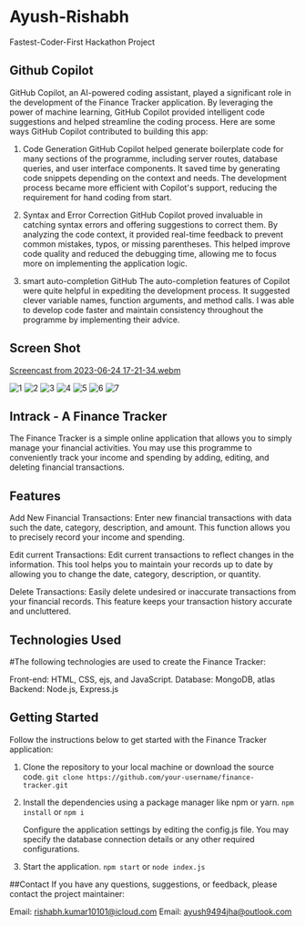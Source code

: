 # Ayush-Rishabh
Fastest-Coder-First Hackathon Project

## Github Copilot
GitHub Copilot, an AI-powered coding assistant, played a significant role in the development of the Finance Tracker application. 
By leveraging the power of machine learning, GitHub Copilot provided intelligent code suggestions and helped streamline the coding process. 
Here are some ways GitHub Copilot contributed to building this app:

1. Code Generation
  GitHub Copilot helped generate boilerplate code for many sections of the programme, including server routes, database queries, and user interface components. It saved time by generating code snippets depending on the context and needs.
  The development process became more efficient with Copilot's support, reducing the requirement for hand coding from start.

2. Syntax and Error Correction
   GitHub Copilot proved invaluable in catching syntax errors and offering suggestions to correct them.
   By analyzing the code context, it provided real-time feedback to prevent common mistakes, typos, or missing parentheses.
   This helped improve code quality and reduced the debugging time, allowing me to focus more on implementing the application logic.

3. smart auto-completion
   GitHub The auto-completion features of Copilot were quite helpful in expediting the development process.
   It suggested clever variable names, function arguments, and method calls.
   I was able to develop code faster and maintain consistency throughout the programme by implementing their advice.

## Screen Shot
[Screencast from 2023-06-24 17-21-34.webm](https://github.com/Fastest-Coder-First/Ayush-Rishabh/assets/97796512/6f85ebdd-2f0c-4166-b7d4-1cba379081b2)

![1](https://github.com/Fastest-Coder-First/Ayush-Rishabh/assets/97796512/5283141c-6a0a-401b-badd-066542d45b98)
![2](https://github.com/Fastest-Coder-First/Ayush-Rishabh/assets/97796512/97660a85-32a5-447f-bbd7-0a306b7cc542)
![3](https://github.com/Fastest-Coder-First/Ayush-Rishabh/assets/97796512/3148925f-70cb-40c1-a6fe-7671dd1b6898)
![4](https://github.com/Fastest-Coder-First/Ayush-Rishabh/assets/97796512/e0ec726f-9641-4ff3-9f30-8f83d43c1258)
![5](https://github.com/Fastest-Coder-First/Ayush-Rishabh/assets/97796512/6e536d23-a6d2-4204-8687-bbb75307c812)
![6](https://github.com/Fastest-Coder-First/Ayush-Rishabh/assets/97796512/760af727-ddcc-4ad9-bd89-02fa2a078898)
![7](https://github.com/Fastest-Coder-First/Ayush-Rishabh/assets/97796512/c8e101e4-451f-432f-9d15-3164baa5fdf7)




## Intrack - A Finance Tracker
The Finance Tracker is a simple online application that allows you to simply manage your financial activities.
You may use this programme to conveniently track your income and spending by adding, editing, and deleting financial transactions.

## Features
Add New Financial Transactions:
Enter new financial transactions with data such the date, category, description, and amount. 
This function allows you to precisely record your income and spending.

Edit current Transactions: 
Edit current transactions to reflect changes in the information. 
This tool helps you to maintain your records up to date by allowing you to change the date, category, description, or quantity.

Delete Transactions: 
Easily delete undesired or inaccurate transactions from your financial records. 
This feature keeps your transaction history accurate and uncluttered.

## Technologies Used
#The following technologies are used to create the Finance Tracker:

Front-end: HTML, CSS, ejs, and JavaScript.
Database: MongoDB, atlas 
Backend: Node.js, Express.js

## Getting Started
Follow the instructions below to get started with the Finance Tracker application:

1. Clone the repository to your local machine or download the source code.
  `git clone https://github.com/your-username/finance-tracker.git`

2. Install the dependencies using a package manager like npm or yarn.
  `npm install` or `npm i`

   Configure the application settings by editing the config.js file.
   You may specify the database connection details or any other required configurations.

3. Start the application.
  `npm start` or `node index.js`

##Contact
If you have any questions, suggestions, or feedback, please contact the project maintainer:

Email: rishabh.kumar10101@icloud.com
Email: ayush9494jha@outlook.com

